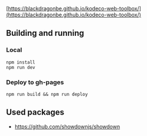 [https://blackdragonbe.github.io/kodeco-web-toolbox/](https://blackdragonbe.github.io/kodeco-web-toolbox/)

## Building and running

### Local

```
npm install
npm run dev
```

### Deploy to gh-pages

```
npm run build && npm run deploy
```

## Used packages

- https://github.com/showdownjs/showdown